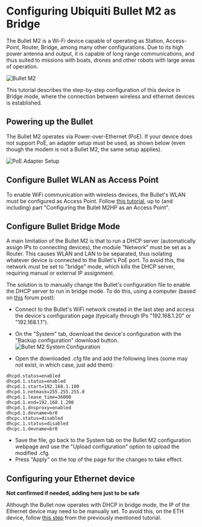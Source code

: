 # Configuring Ubiquiti Bullet M2 as Bridge

The Bullet M2 is a Wi-Fi device capable of operating as Station, Access-Point, Router, Bridge, among many other configurations.
Due to its high power antenna and output, it is capable of long range communications, and thus suited to missions with boats,
drones and other robots with large areas of operation.

![](https://http2.mlstatic.com/ubiquiti-bullet-m2-hp-outdoor-24ghz-600mw-novo-original-D_NQ_NP_695248-MLB26399915191_112017-F.jpg "Bullet M2")

This tutorial describes the step-by-step configuration of this device in Bridge mode, where the connection between wireless and ethernet devices
is established.

## Powering up the Bullet

The Bullet M2 operates via Power-over-Ethernet (PoE).
If your device does not support PoE, an adapter setup must be used, as shown below (even though the modem is not a Bullet M2, the same setup applies).

![](https://prd-www-cdn.ubnt.com/media/images/product-features/poeadapters-feature-device-protection-small2x.jpg "PoE Adapter Setup")


## Configure Bullet WLAN as Access Point

To enable WiFi communication with wireless devices, the Bullet's WLAN must be configured as Access Point.
Follow [this tutorial](https://platypus-boats.readthedocs.io/en/latest/source/rpi/peripheral/bullet-m2.html), up to (and including) part "Configuring the Bullet M2HP as an Access Point".


## Configure Bullet Bridge Mode

A main limitation of the Bullet M2 is that to run a DHCP server (automatically assign IPs to connecting devices), the module "Network" must be set as a Router.
This causes WLAN and LAN to be separated, thus isolating whatever device is connected to the Bullet's PoE port.
To avoid this, the network must be set to "bridge" mode, which kills the DHCP server, requiring manual or external IP assignment.

The solution is to manually change the Bullet's configuration file to enable the DHCP server to run in bridge mode.
To do this, using a computer (based on [this](https://community.ubnt.com/t5/airOS-Software-Configuration/Bullet-m2-DHCP-server-on-Wireless-and-LAN/m-p/155659/highlight/true#M13345) forum post):

  * Connect to the Bullet's WiFi network created in the last step and access the device's configuration page (typically through IPs "192.168.1.20" or "192.168.1.1").
  * On the "System" tab, download the device's configuration with the "Backup configuration" download button.
  ![](http://3.bp.blogspot.com/-pnXkDu_y1JM/UKA2Ksxn0_I/AAAAAAAAI3s/zTTrMTTIbPg/s1600/Ubnt+System+Screen.JPG "Bullet M2 System Configuration")
  
  * Open the downloaded .cfg file and add the following lines (some may not exist, in which case, just add them):
  
  ```
  dhcpd.status=enabled
  dhcpd.1.status=enabled
  dhcpd.1.start=192.168.1.100
  dhcpd.1.netmask=255.255.255.0
  dhcpd.1.lease_time=36000
  dhcpd.1.end=192.168.1.200
  dhcpd.1.dnsproxy=enabled
  dhcpd.1.devname=br0
  dhcpc.status=disabled
  dhcpc.1.status=disabled
  dhcpc.1.devname=br0
  ```
  
  * Save the file, go back to the System tab on the Bullet M2 configuration webpage and use the "Upload configuration" option to upload the modified .cfg.
  * Press "Apply" on the top of the page for the changes to take effect.
  
## Configuring your Ethernet device

**Not confirmed if needed, adding here just to be safe**

Although the Bullet now operates with DHCP in bridge mode, the IP of the Ethernet device may need to be manually set.
To avoid this, on the ETH device, follow [this step](https://platypus-boats.readthedocs.io/en/latest/source/rpi/peripheral/bullet-m2.html#testing-the-connection-between-wifi-and-the-raspberry-s-ethernet) from the previously mentioned tutorial.
